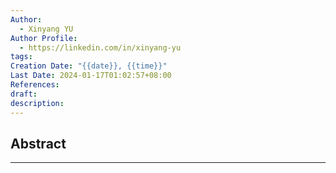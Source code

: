 ```yaml
---
Author:
  - Xinyang YU
Author Profile:
  - https://linkedin.com/in/xinyang-yu
tags: 
Creation Date: "{{date}}, {{time}}"
Last Date: 2024-01-17T01:02:57+08:00
References: 
draft: 
description: 
---
```

## Abstract
---